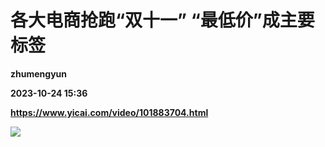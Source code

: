 # 各大电商抢跑“双十一” “最低价”成主要标签
**zhumengyun**

**2023-10-24 15:36**

**https://www.yicai.com/video/101883704.html**

![](http://imgcdn.yicai.com/vms-new/2023/10/fc6d4b52-11bc-487d-9bb9-fc7612df1f00_hijx.jpg)